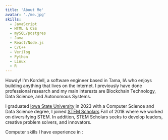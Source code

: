 ```yaml
---
title: 'About Me'
avatar: './me.jpg'
skills:
  - JavaScript
  - HTML & CSS
  - mySQL/postgres
  - Java
  - React/Node.js
  - C/C++
  - Verilog
  - Python
  - Linux
  - R
---
```


Howdy! I'm Kordell, a software engineer based in Tama, IA who enjoys building anything that lives on the internet. I previously have done professional research and my main interests are Blockchain Technology, Data Science, and Autonomous Systems.

I graduated [Iowa State University](https://www.iastate.edu/) in 2023 with a Computer Science and Data Science degree, I joined [STEM Scholars](https://stem.las.iastate.edu/) Fall of 2018 where we worked on diversifying STEM. In addition, STEM Scholars seeks to develop leaders, creative problem solvers, and innovators.

Computer skills I have experience in :
